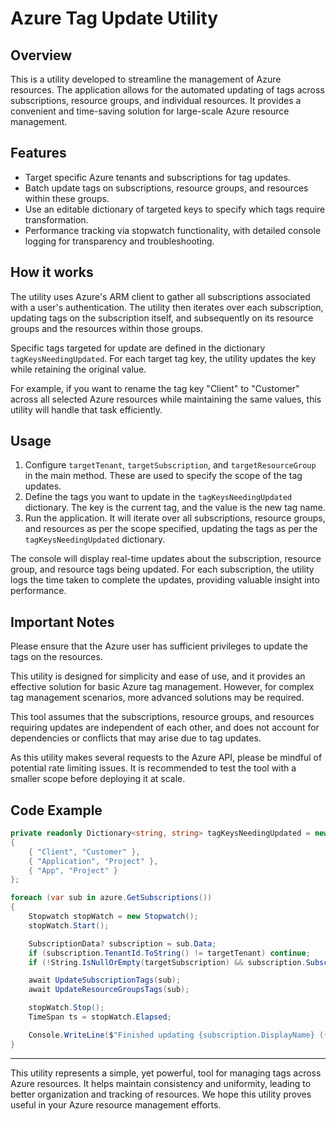 # Azure Tag Update Utility

## Overview

This is a utility developed to streamline the management of Azure resources. The application allows for the automated updating of tags across subscriptions, resource groups, and individual resources. It provides a convenient and time-saving solution for large-scale Azure resource management.

## Features

- Target specific Azure tenants and subscriptions for tag updates.
- Batch update tags on subscriptions, resource groups, and resources within these groups.
- Use an editable dictionary of targeted keys to specify which tags require transformation.
- Performance tracking via stopwatch functionality, with detailed console logging for transparency and troubleshooting.

## How it works

The utility uses Azure's ARM client to gather all subscriptions associated with a user's authentication. The utility then iterates over each subscription, updating tags on the subscription itself, and subsequently on its resource groups and the resources within those groups. 

Specific tags targeted for update are defined in the dictionary `tagKeysNeedingUpdated`. For each target tag key, the utility updates the key while retaining the original value. 

For example, if you want to rename the tag key "Client" to "Customer" across all selected Azure resources while maintaining the same values, this utility will handle that task efficiently.

## Usage

1. Configure `targetTenant`, `targetSubscription`, and `targetResourceGroup` in the main method. These are used to specify the scope of the tag updates. 
2. Define the tags you want to update in the `tagKeysNeedingUpdated` dictionary. The key is the current tag, and the value is the new tag name.
3. Run the application. It will iterate over all subscriptions, resource groups, and resources as per the scope specified, updating the tags as per the `tagKeysNeedingUpdated` dictionary.

The console will display real-time updates about the subscription, resource group, and resource tags being updated. For each subscription, the utility logs the time taken to complete the updates, providing valuable insight into performance. 

## Important Notes

Please ensure that the Azure user has sufficient privileges to update the tags on the resources.

This utility is designed for simplicity and ease of use, and it provides an effective solution for basic Azure tag management. However, for complex tag management scenarios, more advanced solutions may be required.

This tool assumes that the subscriptions, resource groups, and resources requiring updates are independent of each other, and does not account for dependencies or conflicts that may arise due to tag updates.

As this utility makes several requests to the Azure API, please be mindful of potential rate limiting issues. It is recommended to test the tool with a smaller scope before deploying it at scale.

## Code Example

```csharp
private readonly Dictionary<string, string> tagKeysNeedingUpdated = new()
{
    { "Client", "Customer" },
    { "Application", "Project" },
    { "App", "Project" }
};

foreach (var sub in azure.GetSubscriptions())
{
    Stopwatch stopWatch = new Stopwatch();
    stopWatch.Start();

    SubscriptionData? subscription = sub.Data;
    if (subscription.TenantId.ToString() != targetTenant) continue;
    if (!String.IsNullOrEmpty(targetSubscription) && subscription.SubscriptionId != targetSubscription) continue;

    await UpdateSubscriptionTags(sub);
    await UpdateResourceGroupsTags(sub);

    stopWatch.Stop();
    TimeSpan ts = stopWatch.Elapsed;

    Console.WriteLine($"Finished updating {subscription.DisplayName} ({subscription.SubscriptionId}) in {ts.TotalSeconds} seconds.");
}
```

---

This utility represents a simple, yet powerful, tool for managing tags across Azure resources. It helps maintain consistency and uniformity, leading to better organization and tracking of resources. We hope this utility proves useful in your Azure resource management efforts.